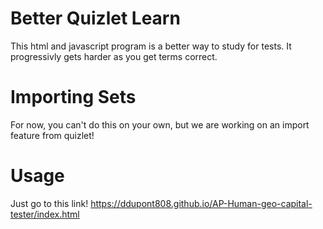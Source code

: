 # Better Quizlet Learn
This html and javascript program is a better way to study for tests. It progressivly gets harder as you get terms correct.

# Importing Sets
For now, you can't do this on your own, but we are working on an import feature from quizlet!

# Usage
Just go to this link!
https://ddupont808.github.io/AP-Human-geo-capital-tester/index.html

